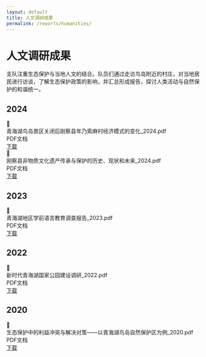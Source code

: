 ```yaml
---
layout: default
title: 人文调研成果
permalink: /reports/humanities/
---
```


# 人文调研成果

支队注重生态保护与当地人文的结合。队员们通过走访鸟岛附近的村庄，对当地居民进行访谈，了解生态保护政策的影响，并汇总形成报告，探讨人类活动与自然保护的和谐统一。

## 2024

<div class="file-download">
  <div class="file-icon">📄</div>
  <div class="file-info">
    <div class="file-name">青海湖鸟岛景区关闭后刚察县年乃索麻村经济模式的变化_2024.pdf</div>
    <div class="file-meta">PDF文档</div>
  </div>
  <a href="{{ '/assets/files/人文调研/青海湖鸟岛景区关闭后刚察县年乃索麻村经济模式的变化_2024.pdf' | relative_url }}" class="file-download-link">下载</a>
</div>

<div class="file-download">
  <div class="file-icon">📄</div>
  <div class="file-info">
    <div class="file-name">刚察县非物质文化遗产传承与保护的历史、现状和未来_2024.pdf</div>
    <div class="file-meta">PDF文档</div>
  </div>
  <a href="{{ '/assets/files/人文调研/刚察县非物质文化遗产传承与保护的历史、现状和未来_2024.pdf' | relative_url }}" class="file-download-link">下载</a>
</div>

## 2023

<div class="file-download">
  <div class="file-icon">📄</div>
  <div class="file-info">
    <div class="file-name">青海湖地区学前语言教育调查报告_2023.pdf</div>
    <div class="file-meta">PDF文档</div>
  </div>
  <a href="{{ '/assets/files/人文调研/青海湖地区学前语言教育调查报告_2023.pdf' | relative_url }}" class="file-download-link">下载</a>
</div>

## 2022

<div class="file-download">
  <div class="file-icon">📄</div>
  <div class="file-info">
    <div class="file-name">新时代青海湖国家公园建设调研_2022.pdf</div>
    <div class="file-meta">PDF文档</div>
  </div>
  <a href="{{ '/assets/files/人文调研/新时代青海湖国家公园建设调研_2022.pdf' | relative_url }}" class="file-download-link">下载</a>
</div>

## 2020

<div class="file-download">
  <div class="file-icon">📄</div>
  <div class="file-info">
    <div class="file-name">生态保护中的利益冲突与解决对策——以青海湖鸟岛自然保护区为例_2020.pdf</div>
    <div class="file-meta">PDF文档</div>
  </div>
  <a href="{{ '/assets/files/人文调研/生态保护中的利益冲突与解决对策——以青海湖鸟岛自然保护区为例_2020.pdf' | relative_url }}" class="file-download-link">下载</a>
</div>

